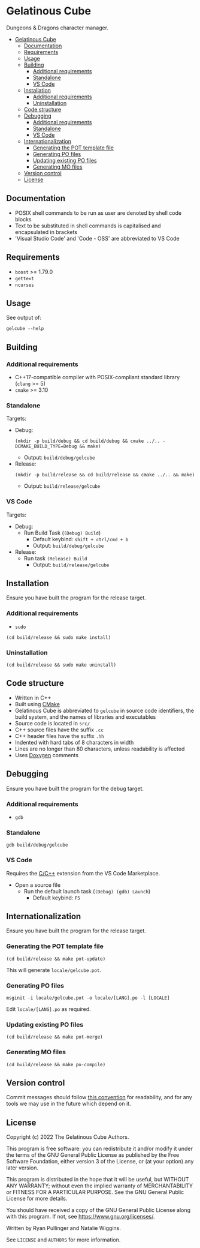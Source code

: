 # Gelatinous Cube

Dungeons & Dragons character manager.

* [Gelatinous Cube](#gelatinous-cube)
    * [Documentation](#documentation)
    * [Requirements](#requirements)
    * [Usage](#usage)
    * [Building](#building)
        * [Additional requirements](#additional-requirements)
        * [Standalone](#standalone)
        * [VS Code](#vs-code)
    * [Installation](#installation)
        * [Additional requirements](#additional-requirements-1)
        * [Uninstallation](#uninstallation)
    * [Code structure](#code-structure)
    * [Debugging](#debugging)
        * [Additional requirements](#additional-requirements-2)
        * [Standalone](#standalone-1)
        * [VS Code](#vs-code-1)
    * [Internationalization](#internationalization)
        * [Generating the POT template file](#generating-the-pot-template-file)
        * [Generating PO files](#generating-po-files)
        * [Updating existing PO files](#updating-existing-po-files)
        * [Generating MO files](#generating-mo-files)
    * [Version control](#version-control)
    * [License](#license)

## Documentation

* POSIX shell commands to be run as user are denoted by shell code blocks
* Text to be substituted in shell commands is capitalised and encapsulated in
brackets
* 'Visual Studio Code' and 'Code - OSS' are abbreviated to VS Code

## Requirements

* `boost` >= 1.79.0
* `gettext`
* `ncurses`

## Usage

See output of:

```shell
gelcube --help
```

## Building

### Additional requirements

* C++17-compatible compiler with POSIX-compliant standard library (`clang` >= 5)
* `cmake` >= 3.10

### Standalone

Targets:
* Debug:
    ```shell
    (mkdir -p build/debug && cd build/debug && cmake ../.. -DCMAKE_BUILD_TYPE=Debug && make)
    ```
    * Output: `build/debug/gelcube`
* Release:
    ```shell
    (mkdir -p build/release && cd build/release && cmake ../.. && make)
    ```
    * Output: `build/release/gelcube`

### VS Code

Targets:
* Debug:
    * Run Build Task (`(Debug) Build`)
        * Default keybind: `shift + ctrl/cmd + b`
        * Output: `build/debug/gelcube`
* Release:
    * Run task `(Release) Build`
        * Output: `build/release/gelcube`

## Installation

Ensure you have built the program for the release target.

### Additional requirements

* `sudo`


```shell
(cd build/release && sudo make install)
```

### Uninstallation

```shell
(cd build/release && sudo make uninstall)
```

## Code structure

* Written in C++
* Built using [CMake](https://cmake.org)
* Gelatinous Cube is abbreviated to `gelcube` in source code identifiers, the
build system, and the names of libraries and executables
* Source code is located in `src/`
* C++ source files have the suffix `.cc`
* C++ header files have the suffix `.hh`
* Indented with hard tabs of 8 characters in width
* Lines are no longer than 80 characters, unless readability is affected
* Uses [Doxygen](https://doxygen.nl/index.html) comments

## Debugging

Ensure you have built the program for the debug target.

### Additional requirements

* `gdb`

### Standalone

```shell
gdb build/debug/gelcube
```

### VS Code

Requires the [C/C++](https://marketplace.visualstudio.com/items?itemName=ms-vscode.cpptools)
extension from the VS Code Marketplace.

* Open a source file
    * Run the default launch task (`(Debug) (gdb) Launch`)
        * Default keybind: `F5`

## Internationalization

Ensure you have built the program for the release target.

### Generating the POT template file

```shell
(cd build/release && make pot-update)
```

This will generate `locale/gelcube.pot`.

### Generating PO files

```shell
msginit -i locale/gelcube.pot -o locale/[LANG].po -l [LOCALE]
```

Edit `locale/[LANG].po` as required.

### Updating existing PO files

```shell
(cd build/release && make pot-merge)
```

### Generating MO files

```shell
(cd build/release && make po-compile)
```

## Version control

Commit messages should follow [this convention](https://www.conventionalcommits.org/)
for readability, and for any tools we may use in the future which depend on it.

## License

Copyright (c) 2022 The Gelatinous Cube Authors.

This program is free software: you can redistribute it and/or modify
it under the terms of the GNU General Public License as published by
the Free Software Foundation, either version 3 of the License, or
(at your option) any later version.

This program is distributed in the hope that it will be useful,
but WITHOUT ANY WARRANTY; without even the implied warranty of
MERCHANTABILITY or FITNESS FOR A PARTICULAR PURPOSE. See the
GNU General Public License for more details.

You should have received a copy of the GNU General Public License
along with this program. If not, see <https://www.gnu.org/licenses/>.

Written by Ryan Pullinger and Natalie Wiggins.

See `LICENSE` and `AUTHORS` for more information.
